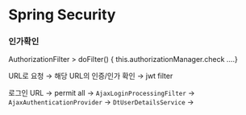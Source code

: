 # Spring Security

### 인가확인

AuthorizationFilter > doFilter() { this.authorizationManager.check ….}

URL로 요청 → 해당 URL의 인증/인가 확인 → jwt filter

로그인 URL → permit all → `AjaxLoginProcessingFilter` → `AjaxAuthenticationProvider` → `DtUserDetailsService` →